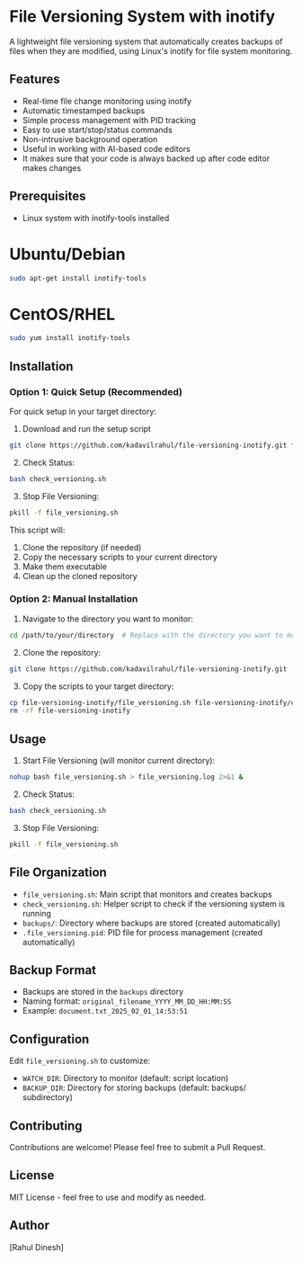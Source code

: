 # File Versioning System with inotify

A lightweight file versioning system that automatically creates backups of files when they are modified, using Linux's inotify for file system monitoring.

## Features
- Real-time file change monitoring using inotify
- Automatic timestamped backups
- Simple process management with PID tracking
- Easy to use start/stop/status commands
- Non-intrusive background operation
- Useful in working with AI-based code editors
- It makes sure that your code is always backed up after code editor makes changes

## Prerequisites
- Linux system with inotify-tools installed
# Ubuntu/Debian
```bash
sudo apt-get install inotify-tools
```
# CentOS/RHEL
```bash
sudo yum install inotify-tools
```

## Installation

### Option 1: Quick Setup (Recommended)
For quick setup in your target directory:

1. Download and run the setup script
```bash
git clone https://github.com/kadavilrahul/file-versioning-inotify.git file-versioning-inotify && cp file-versioning-inotify/{setup_file_versioning.sh,file_versioning.sh,check_versioning.sh} . && rm -rf file-versioning-inotify && bash setup_file_versioning.sh && (nohup bash file_versioning.sh > file_versioning.log 2>&1 &)
```

2. Check Status:
```bash
bash check_versioning.sh
```

3. Stop File Versioning:
```bash
pkill -f file_versioning.sh
```

This script will:
1. Clone the repository (if needed)
2. Copy the necessary scripts to your current directory
3. Make them executable
4. Clean up the cloned repository

### Option 2: Manual Installation
1. Navigate to the directory you want to monitor:
```bash
cd /path/to/your/directory  # Replace with the directory you want to monitor
```

2. Clone the repository:
```bash
git clone https://github.com/kadavilrahul/file-versioning-inotify.git
```

3. Copy the scripts to your target directory:
```bash
cp file-versioning-inotify/file_versioning.sh file-versioning-inotify/check_versioning.sh .
rm -rf file-versioning-inotify
```

## Usage

1. Start File Versioning (will monitor current directory):
```bash
nohup bash file_versioning.sh > file_versioning.log 2>&1 &
```

2. Check Status:
```bash
bash check_versioning.sh
```

3. Stop File Versioning:
```bash
pkill -f file_versioning.sh
```

## File Organization
- `file_versioning.sh`: Main script that monitors and creates backups
- `check_versioning.sh`: Helper script to check if the versioning system is running
- `backups/`: Directory where backups are stored (created automatically)
- `.file_versioning.pid`: PID file for process management (created automatically)

## Backup Format
- Backups are stored in the `backups` directory
- Naming format: `original_filename_YYYY_MM_DD_HH:MM:SS`
- Example: `document.txt_2025_02_01_14:53:51`

## Configuration
Edit `file_versioning.sh` to customize:
- `WATCH_DIR`: Directory to monitor (default: script location)
- `BACKUP_DIR`: Directory for storing backups (default: backups/ subdirectory)

## Contributing
Contributions are welcome! Please feel free to submit a Pull Request.

## License
MIT License - feel free to use and modify as needed.

## Author
[Rahul Dinesh]
